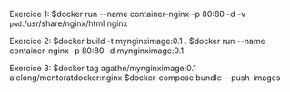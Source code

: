 Exercice 1:
$docker run --name container-nginx -p 80:80 -d -v `pwd`:/usr/share/nginx/html nginx

Exercice 2:
$docker build -t mynginximage:0.1 .
$docker run --name container-nginx -p 80:80 -d mynginximage:0.1

Exercice 3:
$docker tag agathe/mynginximage:0.1 alelong/mentoratdocker:nginx
$docker-compose bundle --push-images

